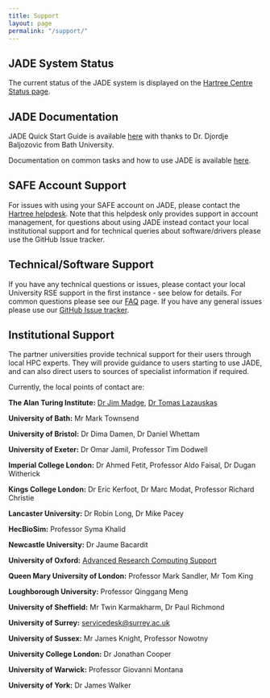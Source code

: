 ```yaml
---
title: Support
layout: page
permalink: "/support/"
---
```


## JADE System Status ## 

The current status of the JADE system is displayed on the [Hartree Centre Status page](https://stfc.service-now.com/hcssp?id=services_status).


## JADE Documentation ## 

JADE Quick Start Guide is available [here](http://www.jade.ac.uk/img/jade2_quick_start_guide.pdf) with thanks to Dr. Djordje Baljozovic from Bath University. 

Documentation on common tasks and how to use JADE is available [here](http://jade-hpc.readthedocs.io/).

## SAFE Account Support ##
<!--This will help local users adopt the new facility, optimise their codes for this platform and hence maximise their scientific output from the machine. -->

For issues with using your SAFE account on JADE, please contact the [Hartree helpdesk](https://stfc.service-now.com/hcssp). Note that this helpdesk only provides support in account management, for questions about using JADE instead contact your local institutional support and for technical queries about software/drivers please use the GitHub Issue tracker.

## Technical/Software Support ##

If you have any technical questions or issues, please contact your local University RSE support in the first instance - see below for details. For common questions please see our [FAQ](https://www.jade.ac.uk/faqs/) page. If you have any general issues please use our [GitHub Issue tracker](https://github.com/jade-hpc-gpu/jade-hpc-gpu.github.io/issues).

## Institutional Support ##

The partner universities provide technical support for their users through local HPC experts.  They will provide guidance to users starting to use JADE, and can also direct users to sources of specialist information if required.

Currently, the local points of contact are:

**The Alan Turing Institute:** [Dr Jim Madge](https://www.turing.ac.uk/people/researchers/jim-madge), [Dr Tomas Lazauskas](https://www.turing.ac.uk/people/researchers/tomas-lazauskas)

**University of Bath:** Mr Mark Townsend

**University of Bristol:** Dr Dima Damen, Dr Daniel Whettam

**University of Exeter:** Dr Omar Jamil, Professor Tim Dodwell

**Imperial College London:** Dr Ahmed Fetit, Professor Aldo Faisal, Dr Dugan Witherick
 
**Kings College London:** Dr Eric Kerfoot, Dr Marc Modat, Professor Richard Christie

**Lancaster University:** Dr Robin Long, Dr Mike Pacey

**HecBioSim:** Professor Syma Khalid

**Newcastle University:** Dr Jaume Bacardit 

**University of Oxford:** [Advanced Research Computing Support](mailto:support@arc.ox.ac.uk)

**Queen Mary University of London:** Professor Mark Sandler, Mr Tom King

**Loughborough University:** Professor Qinggang Meng 

**University of Sheffield:** Mr Twin Karmakharm, Dr Paul Richmond

**University of Surrey:** servicedesk@surrey.ac.uk

**University of Sussex:** Mr James Knight, Professor Nowotny 

**University College London:** Dr Jonathan Cooper

**University of Warwick:** Professor Giovanni Montana

**University of York:** Dr James Walker





<!--
<section id="portfolio-work">
    <div class="container">
        <div class="row">
          <div class="col-md-12">
            <div class="block">
              <div class="portfolio-menu">
                <ul>
                    <li class="filter" data-filter="all">All tutorials</li>
                    <li class="filter" data-filter=".Tag1">Tag 1</li>
                    <li class="filter" data-filter=".Tag2">Tag 2</li>
                    <li class="filter" data-filter=".Tag3">Tag 3</li>
                </ul>
              </div>
                
              <div class="portfolio-contant">
                <ul id="portfolio-contant-active">
        
                    <li class="mix Tag1">
                      <a href="">
                        <img src="{{ site.baseurl }}/img/support/1.png" alt="">
                        <div class="overly">
                          <div class="position-center">
                            <h2>Lorem ipsum 1</h2>
                            <p>Nullam dictum felis eu pede mollis pretium. Integer tincidunt </p>

                          </div>
                        </div>
                      </a>
                  </li>
          
                    <li class="mix Tag2">
                      <a href="">
                        <img src="{{ site.baseurl }}/img/support/2.png" alt="">
                        <div class="overly">
                          <div class="position-center">
                            <h2>Lorem ipsum 2</h2>
                            <p>Nullam dictum felis eu pede mollis pretium. Integer tincidunt </p>

                          </div>
                        </div>
                      </a>
                  </li>

              
                </ul>
              </div>
            </div>
          </div>
        </div>
    </div>
</section>
-->


